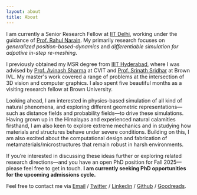 ```yaml
---
layout: about
title: About
---
```


I am currently a Senior Research Fellow at [IIT Delhi](https://home.iitd.ac.in/), working under the guidance of [Prof. Rahul Narain](https://www.cse.iitd.ac.in/~narain/). 
My primarily research focuses on *generalized position-based-dynamics* and *differentiable simulation for adpative in-step re-meshing*.

I previously obtained my MSR degree from [IIIT Hyderabad](https://www.iiit.ac.in), where I was advised by [Prof. Avinash Sharma](https://3dcomputervision.github.io/about/) at CVIT and [Prof. Srinath Sridhar](https://cs.brown.edu/people/ssrinath/) at Brown IVL. 
My master's work covered a range of problems at the intersection of 3D vision and computer graphics. 
I also spent five beautiful months as a visiting research fellow at Brown University.

Looking ahead, I am interested in physics-based simulation of all kind of natural phenomena, and exploring different geometric representations—such as distance fields and probability fields—to drive these simulations. 
Having grown up in the Himalayas and experienced natural calamities firsthand, I am also keen to explore extreme mechanics and in studying how materials and structures behave under severe conditions. 
Building on this, I am also excited about the computational design and fabrication of metamaterials/microstructures that remain robust in harsh environments.

If you’re interested in discussing these ideas further or exploring related research directions—and you have an open PhD position for Fall 2025—please feel free to get in touch. **I am currently seeking PhD opportunities for the upcoming admissions cycle.**

<!--In my leisure time, I enjoy playing [fingerstyle guitar](https://photos.app.goo.gl/uKAQGzjoXHCNwsdR9) and the Indian bamboo flute. -->
<!--I also love being in nature and have recently taken up boxing as a new hobby.-->
<!---->
Feel free to contact me via [Email](chandradeep.pokhariya@research.iiit.ac.in) / [Twitter](https://twitter.com/coreqode) / [Linkedin](https://www.linkedin.com/in/chandradeep2/) / [Github](https://github.com/coreqode) / [Goodreads](https://www.goodreads.com/user/show/14982568-chandradeep-pokhariya). 

